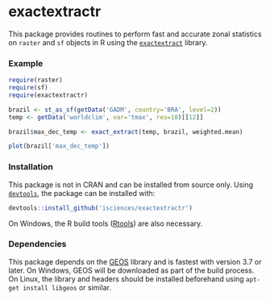 # exactextractr

This package provides routines to perform fast and accurate zonal statistics on `raster` and `sf` objects in R using the [`exactextract`](https://github.com/isciences/exactextract) library.

### Example

```r
require(raster)
require(sf)
require(exactextractr)

brazil <- st_as_sf(getData('GADM', country='BRA', level=2))
temp <- getData('worldclim', var='tmax', res=10)[[12]]

brazil$max_dec_temp <- exact_extract(temp, brazil, weighted.mean)

plot(brazil['max_dec_temp'])
```

### Installation

This package is not in CRAN and can be installed from source only. Using [`devtools`](https://cran.r-project.org/web/packages/devtools/index.html), the package can be installed with:

```r
devtools::install_github('isciences/exactextractr')
```

On Windows, the R build tools ([Rtools](https://cran.r-project.org/bin/windows/Rtools/)) are also necessary.

### Dependencies

This package depends on the [GEOS](https://trac.osgeo.org/geos) library and is fastest with version 3.7 or later. On Windows, GEOS will be downloaded as part of the build process. On Linux, the library and headers should be installed beforehand using `apt-get install libgeos` or similar.



